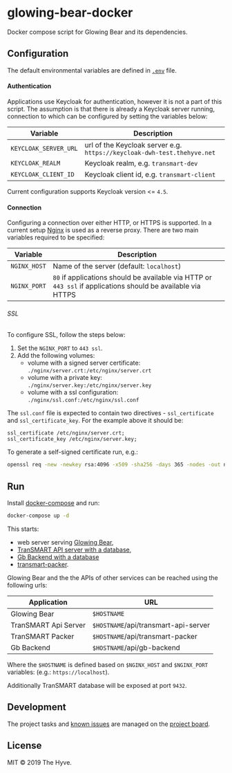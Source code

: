 # glowing-bear-docker
Docker compose script for Glowing Bear and its dependencies. 


## Configuration

The default environmental variables are defined in [`.env`](../.env) file.

#### Authentication

Applications use Keycloak for authentication, however it is not a part of this script. 
The assumption is that there is already a Keycloak server running, connection to which can be configured
 by setting the variables below:


Variable              | Description
----------------------|---------------
`KEYCLOAK_SERVER_URL` | url of the Keycloak server e.g. `https://keycloak-dwh-test.thehyve.net`
`KEYCLOAK_REALM`      | Keycloak realm, e.g. `transmart-dev`
`KEYCLOAK_CLIENT_ID`  | Keycloak client id, e.g. `transmart-client`


Current configuration supports Keycloak version <= `4.5`.

#### Connection

Configuring a connection over either HTTP, or HTTPS is supported. In a current setup [Nginx](https://www.nginx.com/) is used as a reverse proxy.
There are two main variables required to be specified:

Variable                | Description
------------------------|---------------------------
`NGINX_HOST`            | Name of the server (default: `localhost`)
`NGINX_PORT`            | `80` if applications should be available via HTTP or <br/>`443 ssl` if applications should be available via HTTPS

###### SSL

To configure SSL, follow the steps below:
1. Set the `NGINX_PORT` to `443 ssl`.
2. Add the following volumes:
    - volume with a signed server certificate: `./nginx/server.crt:/etc/nginx/server.crt`
    - volume with a private key: `./nginx/server.key:/etc/nginx/server.key`
    - volume with a ssl configuration: `./nginx/ssl.conf:/etc/nginx/ssl.conf`

The `ssl.conf` file is expected to contain two directives - `ssl_certificate` and `ssl_certificate_key`. 
For the example above it should be:

```
ssl_certificate /etc/nginx/server.crt;
ssl_certificate_key /etc/nginx/server.key;
```


To generate a self-signed certificate run, e.g.:
```bash
openssl req -new -newkey rsa:4096 -x509 -sha256 -days 365 -nodes -out nginx/server.crt -keyout nginx/server.key -subj "/C=NL/ST=Utrecht/L=Utrecht/O=The Hyve/CN=localhost"
```

## Run

Install [docker-compose](https://docs.docker.com/compose/install/) and run:
```bash
docker-compose up -d
```

This starts:
 - web server serving [Glowing Bear](https://github.com/thehyve/glowing-bear/tree/dev/docker),
 - [TranSMART API server with a database](https://github.com/thehyve/transmart-core/tree/dev/docker),
 - [Gb Backend with a database](https://github.com/thehyve/gb-backend/tree/dev/docker)
 - [transmart-packer](https://github.com/thehyve/transmart-packer).


Glowing Bear and the the APIs of other services can be reached using the following urls:

Application                | URL
---------------------------|---------------------------
Glowing Bear               | `$HOSTNAME`
TranSMART Api Server       | `$HOSTNAME`/api/transmart-api-server
TranSMART Packer           | `$HOSTNAME`/api/transmart-packer
Gb Backend                 | `$HOSTNAME`/api/gb-backend

Where the `$HOSTNAME` is defined based on `$NGINX_HOST` and `$NGINX_PORT` variables: (e.g.: `https://localhost`).

Additionally TranSMART database will be exposed at port `9432`.

## Development

The project tasks and [known issues](https://github.com/thehyve/glowing-bear-docker/issues) are managed on the [project board](https://github.com/thehyve/glowing-bear-docker/projects/1).


## License

MIT &copy; 2019 The Hyve.
